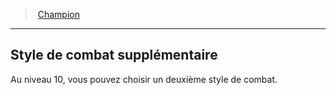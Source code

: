 ﻿---
!GenericItem
Name: Style de combat supplémentaire
Id: fighter_champion_hd.md#style-de-combat-supplémentaire
ParentLink: fighter_champion_hd.md#champion
ParentName: Champion
NameLevel: 2
Attributes:
  Name: Style de combat supplémentaire
  Markdown: >+
    ## <!--Name-->Style de combat supplémentaire<!--/Name-->


    Au niveau 10, vous pouvez choisir un deuxième style de combat.

AttributesDictionary: >+
  Name: Style de combat supplémentaire

  Markdown: >+

    ## <!--Name-->Style de combat supplémentaire<!--/Name-->





    Au niveau 10, vous pouvez choisir un deuxième style de combat.



---
> [Champion](hd_fighter_champion.md)

---

## Style de combat supplémentaire

Au niveau 10, vous pouvez choisir un deuxième style de combat.

